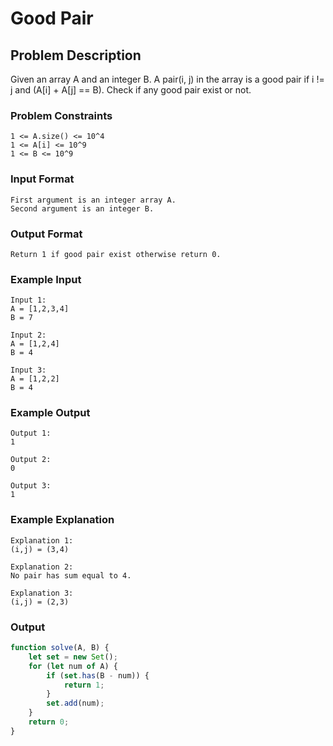 # Good Pair

## Problem Description
Given an array A and an integer B. A pair(i, j) in the array is a good pair if i != j and (A[i] + A[j] == B). Check if any good pair exist or not.

### Problem Constraints
````
1 <= A.size() <= 10^4
1 <= A[i] <= 10^9
1 <= B <= 10^9
````

### Input Format
````
First argument is an integer array A.
Second argument is an integer B.
````

### Output Format
````
Return 1 if good pair exist otherwise return 0.
````

### Example Input
````
Input 1:
A = [1,2,3,4]
B = 7

Input 2:
A = [1,2,4]
B = 4

Input 3:
A = [1,2,2]
B = 4
````

### Example Output
````
Output 1:
1

Output 2:
0

Output 3:
1
````

### Example Explanation
````
Explanation 1:
(i,j) = (3,4)

Explanation 2:
No pair has sum equal to 4.

Explanation 3:
(i,j) = (2,3)
````

### Output

``` javascript showLineNumbers copy filename="JavaScript"
function solve(A, B) {
    let set = new Set();
    for (let num of A) {
        if (set.has(B - num)) {
            return 1;
        }
        set.add(num);
    }
    return 0;
}
```